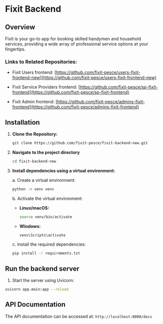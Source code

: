 # Fixit Backend

## Overview

Fixit is your go-to app for booking skilled handymen and household services, providing a wide array of professional service options at your fingertips.

### Links to Related Repositories:

- Fixit Users frontend: [https://github.com/fixit-pesce/users-fixit-frontend-new](https://github.com/fixit-pesce/users-fixit-frontend-new)

- Fixit Service Providers frontend: [https://github.com/fixit-pesce/sp-fixit-frontend](https://github.com/fixit-pesce/sp-fixit-frontend)

- Fixit Admin frontend: [https://github.com/fixit-pesce/admins-fixit-frontend](https://github.com/fixit-pesce/admins-fixit-frontend)

## Installation

1. **Clone the Repository:**

   ```bash
   git clone https://github.com/fixit-pesce/fixit-backend-new.git
   ```

2. **Navigate to the project directory**

   ```bash
   cd fixit-backend-new
   ```
   
3. **Install dependencies using a virtual environment:**

   a. Create a virtual environment:
   ```bash
   python -m venv venv
   ```
   
   b. Activate the virtual environment:
     - **Linux/macOS:**
       ```bash
       source venv/bin/activate
       ```
     - **Windows:**
       ```bash
       venv\Scripts\activate
       ```
   c. Install the required dependencies:
      ```bash
      pip install -r requirements.txt
      ```


## Run the backend server

1. Start the server using Uvicorn:
```bash
uvicorn app.main:app --reload
```

## API Documentation

The API documentation can be accessed at: `http://localhost:8000/docs`
